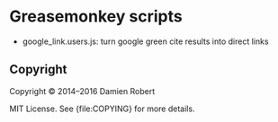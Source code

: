Greasemonkey scripts
====================

- google_link.users.js: turn google green cite results into direct links

## Copyright

Copyright © 2014–2016 Damien Robert

MIT License. See {file:COPYING} for more details.
